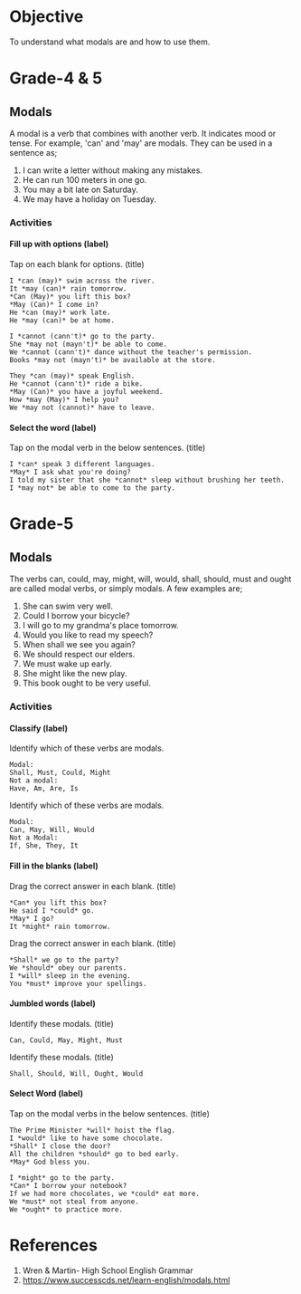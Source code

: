 # Objective

To understand what modals are and how to use them.

# Grade-4 & 5

## Modals

A modal is a verb that combines with another verb. It indicates mood or tense. For example, 'can' and 'may' are modals. They can be used in a sentence as;
1. I can write a letter without making any mistakes.
2. He can run 100 meters in one go.
3. You may a bit late on Saturday.
4. We may have a holiday on Tuesday.

### Activities

#### Fill up with options (label)

Tap on each blank for options. (title)
```
I *can (may)* swim across the river.
It *may (can)* rain tomorrow.
*Can (May)* you lift this box?
*May (Can)* I come in?
He *can (may)* work late.
He *may (can)* be at home.
```

```
I *cannot (cann't)* go to the party.
She *may not (mayn't)* be able to come.
We *cannot (cann't)* dance without the teacher's permission.
Books *may not (mayn't)* be available at the store.
```

```
They *can (may)* speak English.
He *cannot (cann't)* ride a bike.
*May (Can)* you have a joyful weekend.
How *may (May)* I help you?
We *may not (cannot)* have to leave.
```

#### Select the word (label)

Tap on the modal verb in the below sentences. (title)
```
I *can* speak 3 different languages.
*May* I ask what you're doing?
I told my sister that she *cannot* sleep without brushing her teeth.
I *may not* be able to come to the party.
```

# Grade-5

## Modals

The verbs can, could, may, might, will, would, shall, should, must and ought are called modal verbs, or simply modals. A few examples are;
1. She can swim very well.
2. Could I borrow your bicycle?
3. I will go to my grandma's place tomorrow.
4. Would you like to read my speech?
5. When shall we see you again?
6. We should respect our elders.
7. We must wake up early.
8. She might like the new play.
9. This book ought to be very useful.

### Activities

#### Classify (label)

Identify which of these verbs are modals.
```
Modal:
Shall, Must, Could, Might
Not a modal:
Have, Am, Are, Is
```

Identify which of these verbs are modals.
```
Modal:
Can, May, Will, Would
Not a Modal:
If, She, They, It
```

#### Fill in the blanks (label)

Drag the correct answer in each blank. (title)
```
*Can* you lift this box?
He said I *could* go.
*May* I go?
It *might* rain tomorrow.
```

Drag the correct answer in each blank. (title)
```
*Shall* we go to the party?
We *should* obey our parents.
I *will* sleep in the evening.
You *must* improve your spellings.
```

#### Jumbled words (label)

Identify these modals. (title)
```
Can, Could, May, Might, Must
```

Identify these modals. (title)
```
Shall, Should, Will, Ought, Would
```

#### Select Word (label)

Tap on the modal verbs in the below sentences. (title)
```
The Prime Minister *will* hoist the flag.
I *would* like to have some chocolate.
*Shall* I close the door?
All the children *should* go to bed early.
*May* God bless you.
```

```
I *might* go to the party.
*Can* I borrow your notebook?
If we had more chocolates, we *could* eat more.
We *must* not steal from anyone.
We *ought* to practice more.
```


# References

1. Wren & Martin- High School English Grammar
2. https://www.successcds.net/learn-english/modals.html

